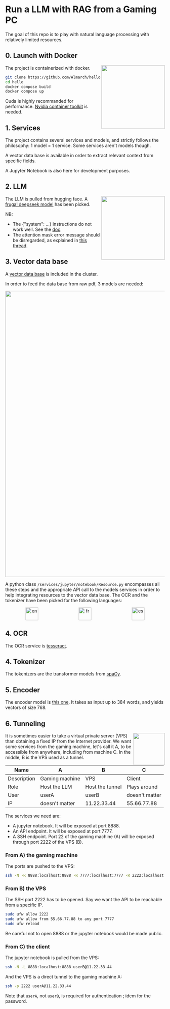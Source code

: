 # Run a LLM with RAG from a Gaming PC

The goal of this repo is to play with natural language processing with relatively limited resources.

## 0. Launch with Docker

<img src="https://github.com/user-attachments/assets/b12cbef1-98a9-4b79-bca0-fa1f21cb6f0e" width="200px" align="right"/>

The project is containerized with docker.

```sh
git clone https://github.com/Almarch/hello
cd hello
docker compose build
docker compose up
```

Cuda is highly recommanded for performance. [Nvidia container toolkit](https://docs.nvidia.com/datacenter/cloud-native/container-toolkit/latest/install-guide.html) is needed.

## 1. Services

The project contains several services and models, and strictly follows the philosophy: 1 model = 1 service. Some services aren't models though.

A vector data base is available in order to extract relevant context from specific fields.

A Jupyter Notebook is also here for development purposes.

## 2. LLM

<img src="https://github.com/user-attachments/assets/7847f4c8-b8d7-483a-aa43-c00241c15891" width="200px" align="right"/>

The LLM is pulled from hugging face. A [frugal deepseek model](https://huggingface.co/deepseek-ai/DeepSeek-R1-Distill-Llama-8B) has been picked.

NB:
- The {"system": ...} instructions do not work well. See the [doc](https://huggingface.co/deepseek-ai/DeepSeek-R1-Distill-Llama-8B#usage-recommendations).
- The attention mask error message should be disregarded, as explained in [this thread](https://stackoverflow.com/questions/69609401/suppress-huggingface-logging-warning-setting-pad-token-id-to-eos-token-id).

## 3. Vector data base

A [vector data base](https://weaviate.io/blog/what-is-a-vector-database) is included in the cluster.

In order to feed the data base from raw pdf, 3 models are needed:

<p align="center"><img src="https://github.com/user-attachments/assets/ff1ba80f-fb1d-44e3-a95c-abd6074b4845" width="900px"/></p>

A python class `/services/jupyter/notebook/Resource.py` encompasses all these steps and the appropriate API call to the models services in order to help integrating resources to the vector data base. The OCR and the tokenizer have been picked for the following languages:

<div align="center">
<div style="
    display: flex;
    flex-direction: row;
    justify-content: space-around;
    margin: auto;
">
    <img src="https://upload.wikimedia.org/wikipedia/commons/8/83/Flag_of_the_United_Kingdom_%283-5%29.svg" alt="en"  width="40px">
    <img src="https://upload.wikimedia.org/wikipedia/commons/c/c3/Flag_of_France.svg" alt="fr"  width="40px">
    <img src="https://upload.wikimedia.org/wikipedia/commons/9/9a/Flag_of_Spain.svg" alt="es"  width="40px">
</div>
</div>

## 4. OCR

The OCR service is [tesseract](https://tesseract-ocr.github.io/tessdoc/).

## 4. Tokenizer

The tokenizers are the transformer models from [spaCy](https://spacy.io/models/).

## 5. Encoder

The encoder model is [this one](https://huggingface.co/sentence-transformers/all-mpnet-base-v2). It takes as input up to 384 words, and yields vectors of size 768.

## 6. Tunneling

<img src="https://github.com/user-attachments/assets/86197798-9039-484b-9874-85f529fba932" width="100px" align="right"/>

It is sometimes easier to take a virtual private server (VPS) than obtaining a fixed IP from the Internet provider. We want some services from the gaming machine, let's call it A, to be accessible from anywhere, including from machine C. In the middle, B is the VPS used as a tunnel. 

Name|A  |B  |C  |
---|---|---|---
Description|Gaming machine  |VPS  |Client  |
Role|Host the LLM  |Host the tunnel  |Plays around  | 
User|userA  |userB  | doesn't matter   | 
IP|doesn't matter  |11.22.33.44  | 55.66.77.88  | 

The services we need are:
- A jupyter notebook. It will be exposed at port 8888.
- An API endpoint. It will be exposed at port 7777.
- A SSH endpoint. Port 22 of the gaming machine (A) will be exposed through port 2222 of the VPS (B).

### From A) the gaming machine
The ports are pushed to the VPS:

```sh
ssh -N -R 8888:localhost:8888 -R 7777:localhost:7777 -R 2222:localhost:22 userB@11.22.33.44
```

### From B) the VPS
The SSH port 2222 has to be opened. Say we want the API to be reachable from a specific IP.

```sh
sudo ufw allow 2222
sudo ufw allow from 55.66.77.88 to any port 7777
sudo ufw reload
```

Be careful not to open 8888 or the jupyter notebook would be made public.

### From C) the client
The jupyter notebook is pulled from the VPS:

```sh
ssh -N -L 8888:localhost:8888 userB@11.22.33.44
```

And the VPS is a direct tunnel to the gaming machine A:

```sh
ssh -p 2222 userA@11.22.33.44
```

Note that `userA`, not `userB`, is required for authentication ; idem for the password.



